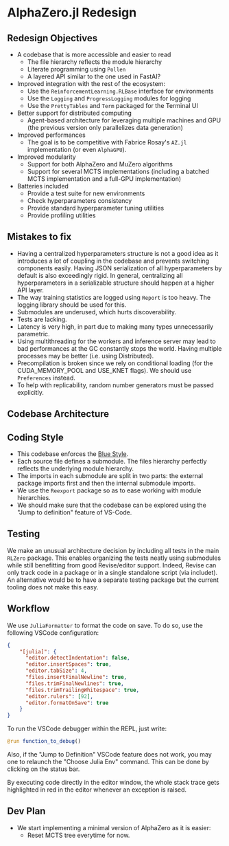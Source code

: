 # AlphaZero.jl Redesign

## Redesign Objectives

- A codebase that is more accessible and easier to read
  - The file hierarchy reflects the module hierarchy
  - Literate programming using `Pollen`
  - A layered API similar to the one used in FastAI?
- Improved integration with the rest of the ecosystem:
  - Use the `ReinforcementLearning.RLBase` interface for environments
  - Use the `Logging` and `ProgressLogging` modules for logging
  - Use the `PrettyTables` and `Term` packaged for the Terminal UI
- Better support for distributed computing
  - Agent-based architecture for leveraging multiple machines and GPU (the previous version only parallelizes data generation)
- Improved performances
  - The goal is to be competitive with Fabrice Rosay's `AZ.jl` implementation (or even `AlphaGPU`).
- Improved modularity
  - Support for both AlphaZero and MuZero algorithms
  - Support for several MCTS implementations (including a batched MCTS implementation and a full-GPU implementation)
- Batteries included
  - Provide a test suite for new environments
  - Check hyperparameters consistency
  - Provide standard hyperparameter tuning utilities
  - Provide profiling utilities

## Mistakes to fix

- Having a centralized hyperparameters structure is not a good idea as it introduces a lot of coupling in the codebase and prevents switching components easily. Having JSON serialization of all hyperparameters by default is also exceedingly rigid. In general, centralizing all hyperparameters in a serializable structure should happen at a higher API layer.
- The way training statistics are logged using `Report` is too heavy. The logging library should be used for this.
- Submodules are underused, which hurts discoverability.
- Tests are lacking.
- Latency is very high, in part due to making many types unnecessarily parametric.
- Using multithreading for the workers and inference server may lead to bad performances at the GC constantly stops the world. Having multiple processes may be better (i.e. using Distributed).
- Precompilation is broken since we rely on conditional loading (for the CUDA_MEMORY_POOL and USE_KNET flags). We should use `Preferences` instead.
- To help with replicability, random number generators must be passed explicitly.

## Codebase Architecture

## Coding Style

- This codebase enforces the [Blue Style](https://github.com/invenia/BlueStyle).
- Each source file defines a submodule. The files hierarchy perfectly reflects the underlying module hierarchy.
- The imports in each submodule are split in two parts: the external package imports first and then the internal submodule imports.
- We use the `Reexport` package so as to ease working with module hierarchies.
- We should make sure that the codebase can be explored using the "Jump to definition" feature of VS-Code.

## Testing

We make an unusual architecture decision by including all tests in the main `RLZero` package. This enables organizing the tests neatly using submodules while still benefitting from good Revise/editor support. Indeed, Revise can only track code in a package or in a single standalone script (via includet). An alternative would be to have a separate testing package but the current tooling does not make this easy.

## Workflow

We use `JuliaFormatter` to format the code on save. To do so, use the following VSCode configuration:

```json
{
    "[julia]": {
      "editor.detectIndentation": false,
      "editor.insertSpaces": true,
      "editor.tabSize": 4,
      "files.insertFinalNewline": true,
      "files.trimFinalNewlines": true,
      "files.trimTrailingWhitespace": true,
      "editor.rulers": [92],
      "editor.formatOnSave": true
    }
}
```

To run the VSCode debugger within the REPL, just write:

```julia
@run function_to_debug()
```

Also, if the "Jump to Definition" VSCode feature does not work, you may one to relaunch the "Choose Julia Env" command. This can be done by clicking on the status bar.

By executing code directly in the editor window, the whole stack trace gets highlighted in red in the editor whenever an exception is raised.

## Dev Plan

- We start implementing a minimal version of AlphaZero as it is easier:
  - Reset MCTS tree everytime for now.